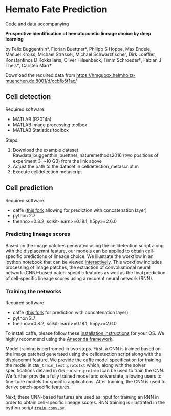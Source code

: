 # Hemato Fate Prediction

Code and data accompanying 

**Prospective identification of hematopoietic lineage choice by deep learning**

by Felix Buggenthin\*, Florian Buettner\*, Philipp S Hoppe, Max Endele, Manuel Kroiss, Michael Strasser, Michael Schwarzfischer, Dirk Loeffler, Konstantinos D Kokkaliaris, Oliver Hilsenbeck, Timm Schroeder†, Fabian J Theis†, Carsten Marr† 

Download the required data from https://hmgubox.helmholtz-muenchen.de:8001/d/ccbfb5f1ac/
 
 
## Cell detection
Required software:
* MATLAB (R2014a)
* MATLAB Image processing toolbox
* MATLAB Statistics toolbox

Steps:
 1. Download the example dataset Rawdata_buggenthin_buettner_naturemethods2016 (two positions of experiment 3, ~10 GB) from the link above
 2. Adjust the path to the dataset in celldetection_metascript.m
 3. Execute celldetection metascript
 
## Cell prediction
Required software:
* caffe ([this fork](https://github.com/flophys/caffe) allowing for prediction with concatenation layer) 
* python 2.7
* theano>=0.8.2, scikit-learn>=0.18.1, h5py>=2.6.0 

### Predicting lineage scores
Based on the image patches generated using the celldetection script along with the displacemnt feature, our models can be applied to obtain cell-specific predictions of lineage choice. We illustrate the workflow in an ipython notebook that can be viewed [interactively](http://nbviewer.ipython.org/github/QSCD/HematoFatePrediction/blob/master/cellprediction/Predict_cell_fates.ipynb).  This workflow includes processing of image patches, the extraction of convoluational neural network (CNN)-based patch-specific features as well as the final prediction of cell-specific lineage scores using a recurent neural network (RNN).
 
### Training the networks
Required software:
* caffe ([this fork](https://github.com/flophys/caffe) for prediction with concatenation layer) 
* python 2.7
* theano>=0.8.2, scikit-learn>=0.18.1, h5py>=2.6.0

To install caffe, please follow these [installation instructions](http://caffe.berkeleyvision.org/installation.html) for your OS. We highly recommend using the [Anaconda framework](https://docs.continuum.io).  


Model training is perfromed in two steps. First, a CNN is trained based on the image patched generated using the celldetection script along with the displacemnt feature.
We provide the caffe model specification for training the model in `CNN_train_test.prototxt` which, along with the solver specifications detaied in `CNN_solver.prototxt`can be used to train the CNN. We further provide a fully trained model and solverstate, allowing users to fine-tune models for specific applications. After training, the CNN is used to derive patch-specific features.

 Next, these CNN-based features are used as input for training an RNN in order to obtain cell-specific lineage scores. 
 RNN training is illustrated in the python script [`train_conv.py`](https://github.com/QSCD/HematoFatePrediction/blob/master/cellprediction/py/train_conv.py). 




